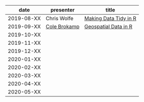 |  **date**  | **presenter**                                   | **title**  |
|------------|-------------------------------------------------|--------------------------------------------------------------|
| 2019-08-XX | Chris Wolfe                                     | [Making Data Tidy in R](https://rawgit.com/cole-brokamp/geoinformatics_and_population_health_in_R/master/tidyverse/ACE_tidy_pres.html) |
| 2019-09-XX | [Cole Brokamp](https://twitter.com/colebrokamp) | [Geospatial Data in R](https://rawgit.com/cole-brokamp/geoinformatics_and_population_health_in_R/master/geospatial_data_in_R/geospatial_data_in_R.html) |
| 2019-10-XX | |
| 2019-11-XX | |
| 2019-12-XX | |
| 2020-01-XX | |
| 2020-02-XX | |
| 2020-03-XX | |
| 2020-04-XX | |
| 2020-05-XX | |


